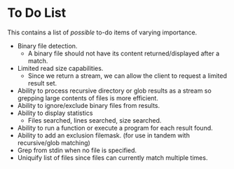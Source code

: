 # To Do List

This contains a list of *possible* to-do items of varying importance.

- Binary file detection.
  - A binary file should not have its content returned/displayed after a match.
- Limited read size capabilities.
  - Since we return a stream, we can allow the client to request a limited result set.
- Ability to process recursive directory or glob results as a stream so grepping large contents of files is more efficient.
- Ability to ignore/exclude binary files from results.
- Ability to display statistics
  - Files searched, lines searched, size searched.
- Ability to run a function or execute a program for each result found.
- Ability to add an exclusion filemask. (for use in tandem with recursive/glob matching)
- Grep from stdin when no file is specified.
- Uniquify list of files since files can currently match multiple times.
